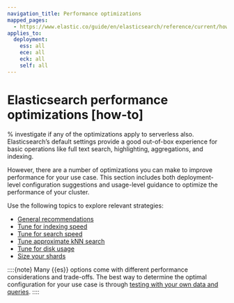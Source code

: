 ```yaml
---
navigation_title: Performance optimizations
mapped_pages:
  - https://www.elastic.co/guide/en/elasticsearch/reference/current/how-to.html
applies_to:
  deployment:
    ess: all
    ece: all
    eck: all
    self: all
---
```


# Elasticsearch performance optimizations [how-to]

% investigate if any of the optimizations apply to serverless also.
Elasticsearch’s default settings provide a good out-of-box experience for basic operations like full text search, highlighting, aggregations, and indexing.

However, there are a number of optimizations you can make to improve performance for your use case. This section includes both deployment-level configuration suggestions and usage-level guidance to optimize the performance of your cluster.

Use the following topics to explore relevant strategies:

* [General recommendations](general-recommendations.md)
* [Tune for indexing speed](optimize-performance/indexing-speed.md)
* [Tune for search speed](optimize-performance/search-speed.md)
* [Tune approximate kNN search](optimize-performance/approximate-knn-search.md)
* [Tune for disk usage](optimize-performance/disk-usage.md)
* [Size your shards](optimize-performance/size-shards.md)

::::{note}
Many {{es}} options come with different performance considerations and trade-offs. The best way to determine the optimal configuration for your use case is through [testing with your own data and queries](https://www.elastic.co/elasticon/conf/2016/sf/quantitative-cluster-sizing).
::::
